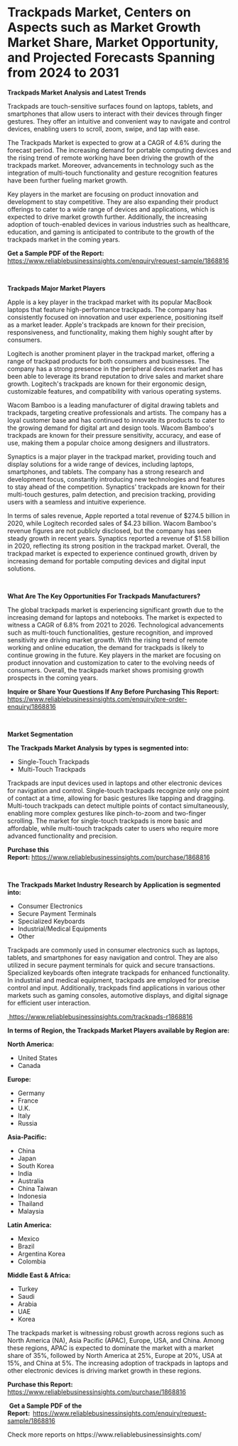 <p><h1>Trackpads Market, Centers on Aspects such as Market Growth Market Share, Market Opportunity, and Projected Forecasts Spanning from 2024 to 2031</h1></p><p><strong>Trackpads Market Analysis and Latest Trends</strong></p>
<p><p>Trackpads are touch-sensitive surfaces found on laptops, tablets, and smartphones that allow users to interact with their devices through finger gestures. They offer an intuitive and convenient way to navigate and control devices, enabling users to scroll, zoom, swipe, and tap with ease.</p><p>The Trackpads Market is expected to grow at a CAGR of 4.6% during the forecast period. The increasing demand for portable computing devices and the rising trend of remote working have been driving the growth of the trackpads market. Moreover, advancements in technology such as the integration of multi-touch functionality and gesture recognition features have been further fueling market growth.</p><p>Key players in the market are focusing on product innovation and development to stay competitive. They are also expanding their product offerings to cater to a wide range of devices and applications, which is expected to drive market growth further. Additionally, the increasing adoption of touch-enabled devices in various industries such as healthcare, education, and gaming is anticipated to contribute to the growth of the trackpads market in the coming years.</p></p>
<p><strong>Get a Sample PDF of the Report:&nbsp;</strong> <a href="https://www.reliablebusinessinsights.com/enquiry/request-sample/1868816">https://www.reliablebusinessinsights.com/enquiry/request-sample/1868816</a></p>
<p>&nbsp;</p>
<p><strong>Trackpads Major Market Players</strong></p>
<p><p>Apple is a key player in the trackpad market with its popular MacBook laptops that feature high-performance trackpads. The company has consistently focused on innovation and user experience, positioning itself as a market leader. Apple's trackpads are known for their precision, responsiveness, and functionality, making them highly sought after by consumers.</p><p>Logitech is another prominent player in the trackpad market, offering a range of trackpad products for both consumers and businesses. The company has a strong presence in the peripheral devices market and has been able to leverage its brand reputation to drive sales and market share growth. Logitech's trackpads are known for their ergonomic design, customizable features, and compatibility with various operating systems.</p><p>Wacom Bamboo is a leading manufacturer of digital drawing tablets and trackpads, targeting creative professionals and artists. The company has a loyal customer base and has continued to innovate its products to cater to the growing demand for digital art and design tools. Wacom Bamboo's trackpads are known for their pressure sensitivity, accuracy, and ease of use, making them a popular choice among designers and illustrators.</p><p>Synaptics is a major player in the trackpad market, providing touch and display solutions for a wide range of devices, including laptops, smartphones, and tablets. The company has a strong research and development focus, constantly introducing new technologies and features to stay ahead of the competition. Synaptics' trackpads are known for their multi-touch gestures, palm detection, and precision tracking, providing users with a seamless and intuitive experience.</p><p>In terms of sales revenue, Apple reported a total revenue of $274.5 billion in 2020, while Logitech recorded sales of $4.23 billion. Wacom Bamboo's revenue figures are not publicly disclosed, but the company has seen steady growth in recent years. Synaptics reported a revenue of $1.58 billion in 2020, reflecting its strong position in the trackpad market. Overall, the trackpad market is expected to experience continued growth, driven by increasing demand for portable computing devices and digital input solutions.</p></p>
<p>&nbsp;</p>
<p><strong>What Are The Key Opportunities For Trackpads Manufacturers?</strong></p>
<p><p>The global trackpads market is experiencing significant growth due to the increasing demand for laptops and notebooks. The market is expected to witness a CAGR of 6.8% from 2021 to 2026. Technological advancements such as multi-touch functionalities, gesture recognition, and improved sensitivity are driving market growth. With the rising trend of remote working and online education, the demand for trackpads is likely to continue growing in the future. Key players in the market are focusing on product innovation and customization to cater to the evolving needs of consumers. Overall, the trackpads market shows promising growth prospects in the coming years.</p></p>
<p><strong>Inquire or Share Your Questions If Any Before Purchasing This Report:</strong> <a href="https://www.reliablebusinessinsights.com/enquiry/pre-order-enquiry/1868816">https://www.reliablebusinessinsights.com/enquiry/pre-order-enquiry/1868816</a></p>
<p>&nbsp;</p>
<p><strong>Market Segmentation</strong></p>
<p><strong>The Trackpads Market Analysis by types is segmented into:</strong></p>
<p><ul><li>Single-Touch Trackpads</li><li>Multi-Touch Trackpads</li></ul></p>
<p><p>Trackpads are input devices used in laptops and other electronic devices for navigation and control. Single-touch trackpads recognize only one point of contact at a time, allowing for basic gestures like tapping and dragging. Multi-touch trackpads can detect multiple points of contact simultaneously, enabling more complex gestures like pinch-to-zoom and two-finger scrolling. The market for single-touch trackpads is more basic and affordable, while multi-touch trackpads cater to users who require more advanced functionality and precision.</p></p>
<p><strong>Purchase this Report:&nbsp;</strong><a href="https://www.reliablebusinessinsights.com/purchase/1868816">https://www.reliablebusinessinsights.com/purchase/1868816</a></p>
<p>&nbsp;</p>
<p><strong>The Trackpads Market Industry Research by Application is segmented into:</strong></p>
<p><ul><li>Consumer Electronics</li><li>Secure Payment Terminals</li><li>Specialized Keyboards</li><li>Industrial/Medical Equipments</li><li>Other</li></ul></p>
<p><p>Trackpads are commonly used in consumer electronics such as laptops, tablets, and smartphones for easy navigation and control. They are also utilized in secure payment terminals for quick and secure transactions. Specialized keyboards often integrate trackpads for enhanced functionality. In industrial and medical equipment, trackpads are employed for precise control and input. Additionally, trackpads find applications in various other markets such as gaming consoles, automotive displays, and digital signage for efficient user interaction.</p></p>
<p><a href="https://www.reliablebusinessinsights.com/trackpads-r1868816">&nbsp;https://www.reliablebusinessinsights.com/trackpads-r1868816</a></p>
<p><strong>In terms of Region, the Trackpads Market Players available by Region are:</strong></p>
<p>
    <p> <strong> North America: </strong>
        <ul>
            <li>United States</li>
            <li>Canada</li>
        </ul>
        </p> 
    <p> <strong> Europe: </strong>
        <ul>
            <li>Germany</li>
            <li>France</li>
            <li>U.K.</li>
            <li>Italy</li>
            <li>Russia</li>
        </ul>
        </p> 
    <p> <strong> Asia-Pacific: </strong>
        <ul>
            <li>China</li>
            <li>Japan</li>
            <li>South Korea</li>
            <li>India</li>
            <li>Australia</li>
            <li>China Taiwan</li>
            <li>Indonesia</li>
            <li>Thailand</li>
            <li>Malaysia</li>
        </ul>
        </p> 
    <p> <strong> Latin America: </strong>
        <ul>
            <li>Mexico</li>
            <li>Brazil</li>
            <li>Argentina Korea</li>
            <li>Colombia</li>
        </ul>
        </p> 
    <p> <strong> Middle East & Africa: </strong>
        <ul>
            <li>Turkey</li>
            <li>Saudi</li>
            <li>Arabia</li>
            <li>UAE</li>
            <li>Korea</li>
        </ul>
    </p>
    </p>
<p><p>The trackpads market is witnessing robust growth across regions such as North America (NA), Asia Pacific (APAC), Europe, USA, and China. Among these regions, APAC is expected to dominate the market with a market share of 35%, followed by North America at 25%, Europe at 20%, USA at 15%, and China at 5%. The increasing adoption of trackpads in laptops and other electronic devices is driving market growth in these regions.</p></p>
<p><strong>Purchase this Report: </strong><a href="https://www.reliablebusinessinsights.com/purchase/1868816">https://www.reliablebusinessinsights.com/purchase/1868816</a></p>
<p>&nbsp;<strong>Get a Sample PDF of the Report:&nbsp;&nbsp;</strong><a href="https://www.reliablebusinessinsights.com/enquiry/request-sample/1868816">https://www.reliablebusinessinsights.com/enquiry/request-sample/1868816</a></p>
<p><strong></strong></p>
<p>Check more reports on https://www.reliablebusinessinsights.com/</p>